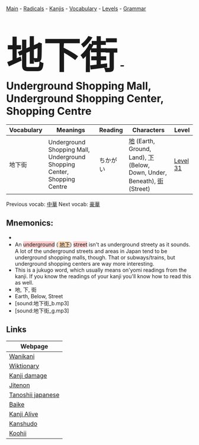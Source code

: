 <style> bigfont {font-size: 100px}</style>
[Main](../README.md) -
[Radicals](../radicals.md) -
[Kanjis](../kanjis.md) -
[Vocabulary](../vocabulary.md) -
[Levels](../levels.md) -
[Grammar](../grammar.md)
# <bigfont> 地下街</bigfont> - Underground Shopping Mall, Underground Shopping Center, Shopping Centre 

| Vocabulary | Meanings | Reading | Characters | Level |
| --- | --- | --- | --- | --- |
| 地下街 | Underground Shopping Mall, Underground Shopping Center, Shopping Centre | ちかがい |  [地](../kanjis/地.md) (Earth, Ground, Land), [下](../kanjis/下.md) (Below, Down, Under, Beneath), [街](../kanjis/街.md) (Street) | [Level 31](../levels/wk_level31.md) |

Previous vocab: [中華](中華.md) Next vocab: [豪華](豪華.md) 

## Mnemonics:

* 
* An <span style="background-color:#ffcccb"> underground</span> (<span style="background-color:#fed8b1"> [地下](https://jisho.org/search/地下)</span>) <span style="background-color:#ffcccb"> street</span> isn't as underground streety as it sounds. A lot of the underground streets and areas in Japan tend to be underground shopping malls, though. That or subways/trains, but underground shopping centers are way more interesting.
* This is a jukugo word, which usually means on'yomi readings from the kanji. If you know the readings of your kanji you'll know how to read this as well.
* 地, 下, 街
* Earth, Below, Street
* [sound:地下街_b.mp3]
* [sound:地下街_g.mp3]


## Links 

| Webpage |
| --- |
| [Wanikani          ](https://www.wanikani.com/kanji/地下街) |
| [Wiktionary        ](https://en.wiktionary.org/wiki/地下街) |
| [Kanji damage      ](http://www.kanjidamage.com/kanji/search?utf8=✓&q=地下街) |
| [Jitenon           ](https://jitenon.com/kanji/地下街) |
| [Tanoshii japanese ](https://www.tanoshiijapanese.com/dictionary/kanji.cfm?k=地下街) |
| [Baike             ](https://baike.baidu.com/item/地下街) |
| [Kanji Alive       ](https://app.kanjialive.com/地下街) |
| [Kanshudo          ](https://www.kanshudo.com/searchmn?q=地下街) |
| [Koohii            ](https://kanji.koohii.com/study/kanji/地下街) |
